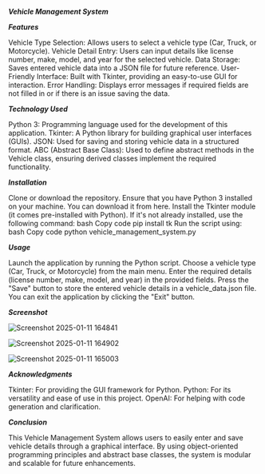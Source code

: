 ***Vehicle Management System***



***Features***


Vehicle Type Selection: Allows users to select a vehicle type (Car, Truck, or Motorcycle).
Vehicle Detail Entry: Users can input details like license number, make, model, and year for the selected vehicle.
Data Storage: Saves entered vehicle data into a JSON file for future reference.
User-Friendly Interface: Built with Tkinter, providing an easy-to-use GUI for interaction.
Error Handling: Displays error messages if required fields are not filled in or if there is an issue saving the data.


***Technology Used***


Python 3: Programming language used for the development of this application.
Tkinter: A Python library for building graphical user interfaces (GUIs).
JSON: Used for saving and storing vehicle data in a structured format.
ABC (Abstract Base Class): Used to define abstract methods in the Vehicle class, ensuring derived classes implement the required functionality.


***Installation***



Clone or download the repository.
Ensure that you have Python 3 installed on your machine. You can download it from here.
Install the Tkinter module (it comes pre-installed with Python). If it's not already installed, use the following command:
bash
Copy code
pip install tk
Run the script using:
bash
Copy code
python vehicle_management_system.py


***Usage***


Launch the application by running the Python script.
Choose a vehicle type (Car, Truck, or Motorcycle) from the main menu.
Enter the required details (license number, make, model, and year) in the provided fields.
Press the "Save" button to store the entered vehicle details in a vehicle_data.json file.
You can exit the application by clicking the "Exit" button.


***Screenshot***


![Screenshot 2025-01-11 164841](https://github.com/user-attachments/assets/f3a50aea-a524-4cd9-a8a1-8252a64ce1d4)


![Screenshot 2025-01-11 164902](https://github.com/user-attachments/assets/3e61a852-a5a9-4165-b23e-0a4649f033d8)


![Screenshot 2025-01-11 165003](https://github.com/user-attachments/assets/66430669-f821-487e-a96f-2d3722af0f0d)




***Acknowledgments***


Tkinter: For providing the GUI framework for Python.
Python: For its versatility and ease of use in this project.
OpenAI: For helping with code generation and clarification.


***Conclusion***


This Vehicle Management System allows users to easily enter and save vehicle details through a graphical interface. By using object-oriented programming principles and abstract base classes, the system is modular and scalable for future enhancements.

